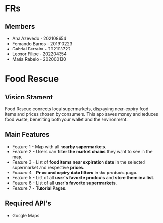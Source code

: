 # FRs

## Members

- Ana Azevedo - 202108654
- Fernando Barros - 201910223
- Gabriel Ferreira - 202108722
- Leonor Filipe - 202204354
- Maria Rabelo - 202000130

# Food Rescue

## Vision Stament

Food Rescue connects local supermarkets, displaying near-expiry food items and prices chosen by consumers. This app saves money and reduces food waste, benefiting both your wallet and the environment.

## Main Features
 - Feature 1 - Map with all **nearby supermarkets**.
 - Feature 2 - Users can **filter the market chains** they want to see in the map.
 - Feature 3 - List of **food items near expiration date** in the selected supermarket and respective **prices**.
 - Feature 4 - **Price and expiry date filters** in the products page.
 - Feature 5 - List of all **user's favorite prodcuts** and **store them in a list**.
 - Feature 6 - List of all **user's favorite supermarkets**.
 - Feature 7 - **Tutorial Pages**.

## Required API's
- Google Maps
